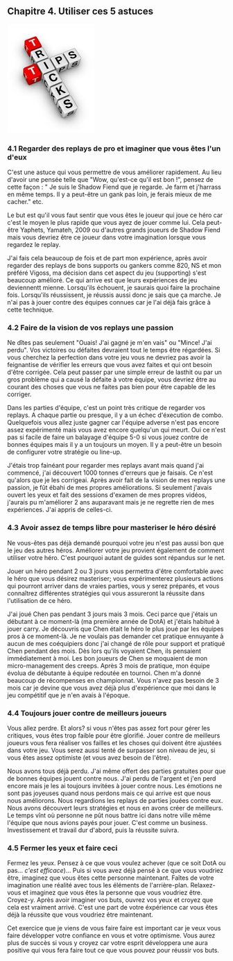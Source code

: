 
<div id="c4"></div>

## Chapitre 4. Utiliser ces 5 astuces ##

![trucs et astuces](./img/tipstricks.jpg)

### 4.1 Regarder des replays de pro et imaginer que vous êtes l'un d'eux ###

C'est une astuce qui vous permettre de vous améliorer rapidement. Au lieu d'avoir une pensée 
telle que "Wow, qu'est-ce qu'il est bon !", pensez de cette façon : " Je suis le Shadow Fiend que je regarde. Je farm et j'harrass en même temps.
Il y a peut-être un gank pas loin, je ferais mieux de me cacher." etc.

Le but est qu'il vous faut sentir que vous êtes le joueur qui joue ce héro car c'est le moyen le plus rapide que vous ayez de jouer comme lui.
Cela peut-être Yaphets, Yamateh, 2009 ou d'autres grands joueurs de Shadow Fiend mais vous devriez être ce joueur dans votre imagination lorsque
vous regardez le replay.

J'ai fais cela beaucoup de fois et de part mon expérience, après avoir regarder des replays de bons supports ou gankers comme 820, NS et mon 
préféré Vigoss, ma décision dans cet aspect du jeu (supporting) s'est beaucoup amélioré.
Ce qui arrive est que leurs expériences de jeu deviennentt mienne. Lorsqu'ils échouent, je saurais quoi faire la prochaine fois. Lorsqu'ils réussissent,
je réussis aussi donc je sais que ça marche. 
Je n'ai pas à jouer contre des équipes connues car je l'ai déjà fais grâce à cette technique.

### 4.2 Faire de la vision de vos replays une passion ###

Ne dîtes pas seulement "Ouais! J'ai gagné je m'en vais" ou "Mince! J'ai perdu". Vos victoires ou défaites devraient tout le temps être régardées.
Si vous cherchez la perfection dans votre jeu vous ne devriez pas avoir la feignantise de vérifier les erreurs que vous avez faites et qui ont 
besoin d'être corrigée. Cela peut passer par une simple erreur de lasthit ou par un gros problème qui a causé la défaite à votre équipe, vous devriez
être au courant des choses que vous ne faites pas bien pour être capable de les corriger.

Dans les parties d'équipe, c'est un point très critique de regarder vos replays. A chaque partie ou presque, il y a un échec d'éxecution de combo.
Quelquefois vous allez juste gagner car l'équipe adverse n'est pas encore assez expérimenté mais vous avez encore quelqu'un qui meurt. Oui ce n'est pas
si facile de faire un balayage d'équipe 5-0 si vous jouez contre de bonnes équipes mais il y a un toujours un moyen.
Il y a peut-être un besoin de configurer votre stratégie ou line-up.

J'étais trop fainéant pour regarder mes replays avant mais quand j'ai commencé, j'ai découvert 1000 tonnes d'erreurs que je faisais. Ce n'est qu'alors
que je les corrigeai. Après avoir fait de la vision de mes replays une passion, je fût ébahi de mes propres améliorations. 
Si seulement j'avais ouvert les yeux et fait des sessions d'examen de mes propres vidéos, j'aurais pu m'améliorer 2 ans auparavant mais je ne regrette rien 
de mes expériences. 
J'ai appris de celles-ci.

### 4.3 Avoir assez de temps libre pour masteriser le héro désiré ###

Ne vous-êtes pas déjà demandé pourquoi votre jeu n'est pas aussi bon que le jeu des autres héros.
Améliorer votre jeu provient également de comment utiliser votre héro. C'est pourquoi autant de guides sont répandus sur le net. 

Jouer un héro pendant 2 ou 3 jours vous permettra d'être comfortable avec le héro que vous désirez masteriser; vous expérimenterez plusieurs 
actions qui pourront arriver dans de vraies parties, vous y serez préparés, et vous connaîtrez différentes stratégies qui vous assureront la réussite
dans l'utilisation de ce héro.

J'ai joué Chen pas pendant 3 jours mais 3 mois. Ceci parce que j'étais un débutant à ce moment-là (ma première année de DotA) et j'étais habitué à jouer carry.
Je découvris que Chen était le héro le plus joué par les équipes pros à ce moment-là. Je ne voulais pas demander cet pratique ennuyante à aucun de mes 
coéquipiers donc j'ai changé de rôle pour support et pratiqué Chen pendant des mois. 
Dès lors qu'ils voyaient Chen, ils pensaient immédiatement à moi. Les bon joueurs de Chen se moquaient de mon micro-management des creeps.
Après 3 mois de pratique, mon équipe évolua de débutante à équipe redoutée en tournoi. Chen m'a donné beaucoup de récompenses en championnat. Vous n'avez pas besoin de 
3 mois car je devine que vous avez déjà plus d'expérience que moi dans le jeu compétitif que je n'en avais à l'époque.

### 4.4 Toujours jouer contre de meilleurs joueurs ###

Vous allez perdre. Et alors? si vous n'êtes pas assez fort pour gérer les critiques, vous êtes trop faible pour être glorifié. Jouer contre de meilleurs joueurs vous 
fera réaliser vos failles et les choses qui doivent être ajustées dans votre jeu. Vous serez aussi tenté de surpasser son niveau de jeu, si vous êtes assez optimiste
(et vous avez besoin de l'être).

Nous avons tous déjà perdu. J'ai même offert des parties gratuites pour que de bonnes équipes jouent contre nous. J'ai perdu de l'argent et j'en perd encore 
mais je les ai toujours invitées à jouer contre nous. 
Les émotions ne sont pas joyeuses quand nous perdons mais ce qui arrive est que nous nous améliorons. Nous regardions les replays de parties jouées contre eux. 
Nous avons découvert leurs stratégies et nous en avons créer de meilleurs. 
Le temps vînt où personne ne pût nous battre ici dans notre ville même l'équipe que nous avions payés pour jouer.
C'est comme un business. Investissement et travail dur d'abord, puis la réussite suivra.

### 4.5 Fermer les yeux et faire ceci ###

Fermez les yeux. Pensez à ce que vous voulez achever (que ce soit DotA ou pas... _c'est efficace_)... Puis si vous avez déjà pensé à ce que vous voudriez être, 
imaginez que vous êtes cette personne maintenant. 
Faîtes de votre imagination une réalité avec tous les éléments de l'arrière-plan. 
Relaxez-vous et imaginez que vous êtes la personne que vous voudriez être. Croyez-y. 
Après avoir imaginer vos buts, ouvrez vos yeux et croyez que cela est vraiment arrivé. C'est une part de votre éxpérience car vous êtes déjà la réussite que vous voudriez
être maintenant.

Cet exercice que je viens de vous faire faire est important car je veux vous faire développer votre confiance en vous et votre optimisme. 
Vous aurez plus de succès si vous y croyez car votre esprit développera une aura positive qui vous fera faire tout ce que vous pouvez pour réussir vos buts.

